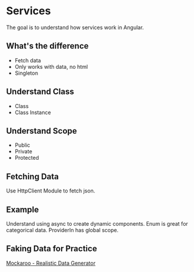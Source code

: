 # Services

The goal is to understand how services work in Angular.

## What's the difference
- Fetch data
- Only works with data, no html
- Singleton

## Understand Class
- Class
- Class Instance

## Understand Scope
- Public
- Private
- Protected
      
## Fetching Data
Use HttpClient Module to fetch json.

## Example
Understand using async to create dynamic components.
Enum is great for categorical data.
ProviderIn has global scope.

## Faking Data for Practice
[Mockaroo - Realistic Data Generator](https://mockaroo.com/)

